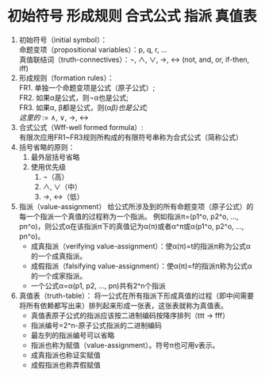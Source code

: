 # 初始符号 形成规则 合式公式 指派 真值表
1. 初始符号（initial symbol）：  
    命题变项（propositional variables）：p, q, r, ...  
    真值联结词（truth-connectives）：¬, ∧, ∨, →, ↔ (not, and, or, if-then, iff)  
2. 形成规则（formation rules）：  
    FR1. 单独一个命题变项是公式（原子公式）;  
    FR2. 如果α是公式，则¬α也是公式;  
    FR3. 如果α, β都是公式，则(α*β)也是公式;  
    这里的* := ∧, ∨, →, ↔  
3. 合式公式（Wff-well formed formula）:  
    有限次应用FR1~FR3规则所构成的有限符号串称为合式公式（简称公式）  
4. 括号省略的原则：
    1. 最外层括号省略
    2. 使用优先级
        1. ¬（高）
        2. ∧, ∨（中）
        3. →, ↔（低）
5. 指派（value-assignment）
    给公式所涉及到的所有命题变项（原子公式）的每一个指派一个真值的过程称为一个指派。
    例如指派π=(p1^o, p2^o, ..., pn^o)，则公式α在该指派π下的真值记为α(π)或者α^π或α(p1^o, p2^o, ..., pn^o)。
    * 成真指派（verifying value-assignment）：使α(π)=t的指派π称为公式α的一个成真指派。
    * 成假指派（falsifying value-assignment）：使α(π)=f的指派π称为公式α的一个成家指派。
    * 一个公式α=α(p1, p2, ..., pn)共有2^n个指派
6. 真值表（truth-table）：
    将一公式在所有指派下形成真值的过程（即中间需要将所有依赖都写出来）排列起来形成一张表，这张表就称为真值表。
    * 真值表原子公式的指派应该按二进制编码按降序排列（ttt -> fff）
    * 指派编号=2^n-原子公式指派的二进制编码
    * 最左列的指派编号可以省略
    * 指派也称为赋值（value-assignment）。符号π也可用v表示。
    * 成真指派也称证实赋值
    * 成假指派也称弄假赋值
